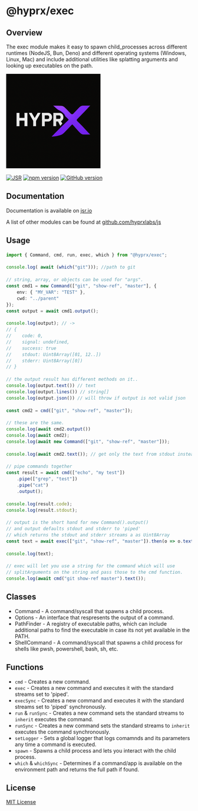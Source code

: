 # @hyprx/exec

## Overview

The exec module makes it easy to spawn child_processes across
different runtimes (NodeJS, Bun, Deno) and different operating
systems (Windows, Linux, Mac) and include additional utilities
like splatting arguments and looking up executables on the path.

![logo](https://raw.githubusercontent.com/hyprxlabs/js/refs/heads/main/.eng/assets/logo.png)

[![JSR](https://jsr.io/badges/@hyprx/exec)](https://jsr.io/@hyprx/exec)
[![npm version](https://badge.fury.io/js/@hyprx%2Fexec.svg)](https://badge.fury.io/js/@hyprx%2Fexec)
[![GitHub version](https://badge.fury.io/gh/hyprxlabs%2Fjs.svg)](https://badge.fury.io/gh/hyprxlabs%2Fjs)

## Documentation

Documentation is available on [jsr.io](https://jsr.io/@hyprx/exec/doc)

A list of other modules can be found at [github.com/hyprxlabs/js](https://github.com/hyprxlabs/js)

## Usage

```typescript
import { Command, cmd, run, exec, which } from "@hyprx/exec";

console.log( await (which("git"))); //path to git

// string, array, or objects can be used for "args".
const cmd1 = new Command(["git", "show-ref", "master"], {
    env: { "MY_VAR": "TEST" },
    cwd: "../parent"
});
const output = await cmd1.output();

console.log(output); // ->
// {
//    code: 0,
//    signal: undefined,
//    success: true
//    stdout: Uint8Array([01, 12..])
//    stderr: Uint8Array([0])
// }

// the output result has different methods on it..
console.log(output.text()) // text
console.log(output.lines()) // string[]
console.log(output.json()) // will throw if output is not valid json

const cmd2 = cmd(["git", "show-ref", "master"]);

// these are the same.
console.log(await cmd2.output()) 
console.log(await cmd2); 
console.log(await new Command(["git", "show-ref", "master"]));

console.log(await cmd2.text()); // get only the text from stdout instead

// pipe commands together
const result = await cmd(["echo", "my test"])
    .pipe(["grep", "test"])
    .pipe("cat")
    .output();

console.log(result.code);
console.log(result.stdout);

// output is the short hand for new Command().output()
// and output defaults stdout and stderr to 'piped'
// which returns the stdout and stderr streams a as Uint8Array
const text = await exec(["git", "show-ref", "master"]).then(o => o.text());

console.log(text);

// exec will let you use a string for the command which will use
// splitArguments on the string and pass those to the cmd function.
console.log(await cmd("git show-ref master").text());

```

## Classes

- Command - A command/syscall that spawns a child process.
- Options - An interface that respresents the output of a command.
- PathFinder - A registry of executable paths, which can include additional
  paths to find the executable in case its not yet available in the PATH.
- ShellCommand - A command/syscall that spawns a child process for shells
  like pwsh, powershell, bash, sh, etc.

## Functions

- `cmd` - Creates a new command.
- `exec` - Creates a new command and executes it with the standard streams set to 'piped'.
- `execSync` - Creates a new command and executes it with the standard streams set to 'piped' synchronously.
- `run` &amp; `runSync` - Creates a new command sets the standard streams to `inherit`
   executes the command.
- `runSync` - Creates a new command sets the standard streams to `inherit`
   executes the command synchronously.
- `setLogger` - Sets a global logger that logs comamnds and its parameters any time
   a command is executed.
- `spawn` - Spawns a child process and lets you interact with the child process.
- `which` &amp; `whichSync` - Determines if a command/app is available on the environment path
  and returns the full path if found.

## License

[MIT License](./LICENSE.md)
